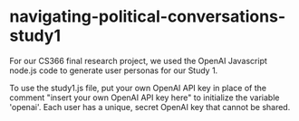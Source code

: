 # navigating-political-conversations-study1
For our CS366 final research project, we used the OpenAI Javascript node.js code to generate user personas for our Study 1.

To use the study1.js file, put your own OpenAI API key in place of the comment "insert your own OpenAI API key here" to initialize the variable 'openai'. Each user has a unique, secret OpenAI key that cannot be shared.
